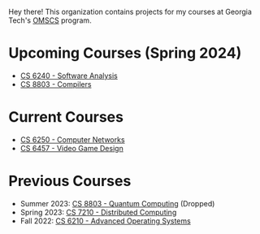 Hey there! This organization contains projects for my courses at Georgia Tech's [OMSCS](https://omscs.gatech.edu/) program.

# Upcoming Courses (Spring 2024)

* [CS 6240 - Software Analysis](https://omscs.gatech.edu/cs-6340-software-analysis)
* [CS 8803 - Compilers](https://omscs.gatech.edu/cs-8803-o08-compilers-theory-and-practice)

# Current Courses

* [CS 6250 - Computer Networks](https://omscs.gatech.edu/cs-6250-computer-networks)
* [CS 6457 - Video Game Design](https://omscs.gatech.edu/cs-6457-video-game-design)

# Previous Courses

* Summer 2023: [CS 8803 - Quantum Computing](https://omscs.gatech.edu/cs-8803-o13-quantum-computing) (Dropped)
* Spring 2023: [CS 7210 - Distributed Computing](https://omscs.gatech.edu/cs-7210-distributed-computing)
* Fall 2022: [CS 6210 - Advanced Operating Systems](https://omscs.gatech.edu/cs-6210-advanced-operating-systems)
